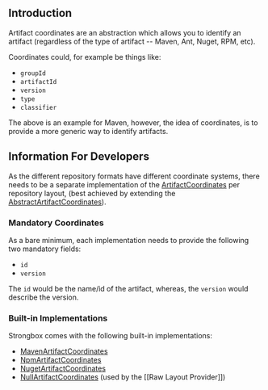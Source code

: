 ## Introduction

Artifact coordinates are an abstraction which allows you to identify an artifact (regardless of the type of artifact -- Maven, Ant, Nuget, RPM, etc).

Coordinates could, for example be things like:

* `groupId`
* `artifactId`
* `version`
* `type`
* `classifier`

The above is an example for Maven, however, the idea of coordinates, is to provide a more generic way to identify artifacts.

## Information For Developers

As the different repository formats have different coordinate systems, there needs to be a separate implementation of 
the [ArtifactCoordinates] per repository layout, (best achieved by extending the [AbstractArtifactCoordinates]).

### Mandatory Coordinates

As a bare minimum, each implementation needs to provide the following two mandatory fields:

* `id`
* `version`

The `id` would be the name/id of the artifact, whereas, the `version` would describe the version.

### Built-in Implementations

Strongbox comes with the following built-in implementations:

* [MavenArtifactCoordinates](https://github.com/strongbox/strongbox/blob/master/strongbox-storage/strongbox-storage-layout-providers/strongbox-storage-maven-layout-provider/src/main/java/org/carlspring/strongbox/artifact/coordinates/MavenArtifactCoordinates.java)
* [NpmArtifactCoordinates](https://github.com/strongbox/strongbox/blob/master/strongbox-storage/strongbox-storage-layout-providers/strongbox-storage-npm-layout-provider/src/main/java/org/carlspring/strongbox/artifact/coordinates/NpmArtifactCoordinates.java)
* [NugetArtifactCoordinates](https://github.com/strongbox/strongbox/blob/master/strongbox-storage/strongbox-storage-layout-providers/strongbox-storage-nuget-layout-provider/src/main/java/org/carlspring/strongbox/artifact/coordinates/NugetArtifactCoordinates.java)
* [NullArtifactCoordinates](https://github.com/strongbox/strongbox/blob/master/strongbox-commons/src/main/java/org/carlspring/strongbox/artifact/coordinates/NullArtifactCoordinates.java) (used by the [[Raw Layout Provider]])


[ArtifactCoordinates]: https://github.com/strongbox/strongbox/tree/master/strongbox-commons/src/main/java/org/carlspring/strongbox/artifact/coordinates/ArtifactCoordinates.java
[AbstractArtifactCoordinates]: https://github.com/strongbox/strongbox/tree/master/strongbox-commons/src/main/java/org/carlspring/strongbox/artifact/coordinates/AbstractArtifactCoordinates.java
